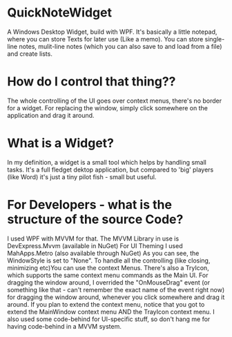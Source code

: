 # QuickNoteWidget
A Windows Desktop Widget, build with WPF. It's basically a little notepad, where you can store Texts for later use (Like a memo). 
You can store single-line notes, mulit-line notes (which you can also save to and load from a file) and create lists.   



# How do I control that thing??
The whole controlling of the UI goes over context menus, there's no border for a widget.
For replacing the window, simply click somewhere on the application and drag it around.

# What is a Widget?
In my definition, a widget is a small tool which helps by handling small tasks. It's a full fledget dektop application, but compared
to 'big' players (like Word) it's just a tiny pilot fish - small but useful.

# For Developers - what is the structure of the source Code?
I used WPF with MVVM for that. The MVVM Library in use is DevExpress.Mvvm (available in NuGet)
For UI Theming I used MahApps.Metro (also available through NuGet)
As you can see, the WindowStyle is set to "None". To handle all the controlling (like closing, minimizing etc)You can use the context Menus. 
There's also a TryIcon, which supports the same context menu commands as the Main UI.
For dragging the window around, I overrided the "OnMouseDrag" event (or something like that - can't remember the exact name of the event right now) for dragging the window around,
whenever you click somewhere and drag it around.
If you plan to extend the context menu, notice that you got to extend the MainWindow context menu AND the TrayIcon context menu.
I also used some code-behind for UI-specific stuff, so don't hang me for having code-behind in a MVVM system.

